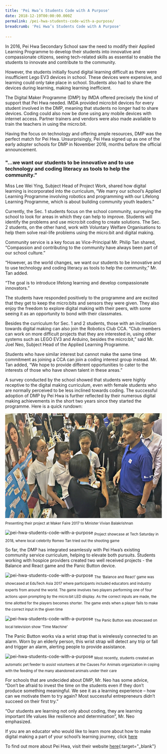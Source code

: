 ```yaml
---
title: 'Pei Hwa’s Students Code with A Purpose'
date: 2018-12-19T00:00:00.000Z
permalink: /pei-hwa-students-code-with-a-purpose/
breadcrumb: 'Pei Hwa’s Students Code with A Purpose'

---
```



In 2016, Pei Hwa Secondary School saw the need to modify their Applied Learning Programme to develop their students into innovative and compassionate citizens, seeing tech-related skills as essential to enable the students to innovate and contribute to the community.

 

However, the students initially found digital learning difficult as there were insufficient Lego EV3 devices in school. These devices were expensive, and learning could only take place in school. Students also had to share the devices during learning, making learning inefficient.

 

The Digital Maker Programme (DMP) by IMDA offered precisely the kind of support that Pei Hwa needed. IMDA provided micro:bit devices for every student involved in the DMP, meaning that students no longer had to share devices. Coding could also now be done using any mobile devices with internet access. Partner trainers and vendors were also made available to train the teachers in using the micro:bit.

 

Having the focus on technology and offering ample resources, DMP was the perfect match for Pei Hwa. Unsurprisingly, Pei Hwa signed up as one of the early adopter schools for DMP in November 2016, months before the official announcement.

 <h3>"...we want our students to be innovative and to use technology and coding literacy as tools to help the community.”</h3>

Miss Lee Wei Ying, Subject Head of Project Work, shared how digital learning is incorporated into the curriculum, “We marry our school’s Applied Learning Programme involving robotics and programming with our Lifelong Learning Programme, which is about building community youth leaders.”

 

Currently, the Sec. 1 students focus on the school community, surveying the school to look for areas in which they can help to improve. Students will identify the problems and use micro:bit coding to create solutions. The Sec. 2 students, on the other hand, work with Voluntary Welfare Organisations to help them solve real-life problems using the micro:bit  and digital making.

Community service is a key focus as Vice-Principal Mr. Philip Tan shared, “Compassion and contributing to the community have always been part of our school culture.”

 

“However, as the world changes, we want our students to be innovative and to use technology and coding literacy as tools to help the community,” Mr. Tan added.

 

“The goal is to introduce lifelong learning and develop compassionate innovators.”

 

The students have responded positively to the programme and are excited that they get to keep the micro:bits and sensors they were given. They also enjoy the freedom to explore digital making with their peers, with some seeing it as an opportunity to bond with their classmates.

 

Besides the curriculum for Sec. 1 and 2 students, those with an inclination towards digital making can also join the Robotics Club CCA.  “Club members can work on more difficult projects that they are interested in, using other systems such as LEGO EV3 and Arduino, besides the micro:bit,” said Mr. Joel Neo, Subject Head of the Applied Learning Programme.

 

Students who have similar interest but cannot make the same time commitment as joining a CCA can join a coding interest group instead. Mr. Tan added, “We hope to provide different opportunities to cater to the interests of those who have shown talent in these areas.”

 

A survey conducted by the school showed that students were highly receptive to the digital making curriculum, even with female students who are normally perceived to be less inclined towards coding. The successful adoption of DMP by Pei Hwa is further reflected by their numerous digital making achievements in the short two years since they started the programme. Here is a quick rundown:

![pei-hwa-students-code-with-a-purpose](/images/stories/features/pei-hwa-students-code-with-a-purpose/pei-hwa-students-code-with-a-purpose1.JPG)<sub>Presenting their project at Maker Faire 2017 to Minister Vivian Balakrishnan</sub>

![pei-hwa-students-code-with-a-purpose](/images/stories/features/pei-hwa-students-code-with-a-purpose/pei-hwa-students-code-with-a-purpose2.jpg)
<sub>Project showcase at Tech Saturday in 2018, where local celebrity Romeo Tan tried out the shooting game</sub>
 
 So far, the DMP has integrated seamlessly with Pei Hwa’s existing community service curriculum, helping to elevate both pursuits. Students working with hospice providers created two well received projects - the Balance and React game and the Panic Button device.
 
![pei-hwa-students-code-with-a-purpose](/images/stories/features/pei-hwa-students-code-with-a-purpose/pei-hwa-students-code-with-a-purpose3.jpg)
<sub>The ‘Balance and React’ game was showcased at EduTech Asia 2017 where participants included educators and industry experts from around the world. The game involves two players performing one of four actions upon prompting by the micro:bit LED display. As the correct inputs are made, the time allotted for the players becomes shorter. The game ends when a player fails to make the correct input in the given time</sub>
 
![pei-hwa-students-code-with-a-purpose](/images/stories/features/pei-hwa-students-code-with-a-purpose/pei-hwa-students-code-with-a-purpose4.jpg)
<sub>The Panic Button was showcased on local television show ‘Time Machine’</sub>
 
 The Panic Button works via a wrist strap that is wirelessly connected to an alarm. Worn by an elderly person, this wrist strap will detect any trip or fall and trigger an alarm, alerting people to provide assistance.
 
![pei-hwa-students-code-with-a-purpose](/images/stories/features/pei-hwa-students-code-with-a-purpose/pei-hwa-students-code-with-a-purpose5.jpg)
<sub>Most recently, students created an automatic pet feeder to assist volunteers at the Causes For Animals organization in coping with the feeding of the many abandoned animals under their care</sub>
 
 For schools that are undecided about DMP, Mr. Neo has some advice, “Don’t be afraid to invest the time on the students even if they don’t produce something meaningful. We see it as a learning experience – how can we motivate them to try again? Most successful entrepreneurs didn’t succeed on their first try.”

 

“Our students are learning not only about coding, they are learning important life values like resilience and determination”, Mr. Neo emphasized.

 

If you are an educator who would like to learn more about how to make digital making a part of your school’s learning journey, click [here](/in-schools/digital-maker/overview/)
       

To find out more about Pei Hwa, visit their website [here](https://peihwasec.moe.edu.sg/){:target="_blank"}

